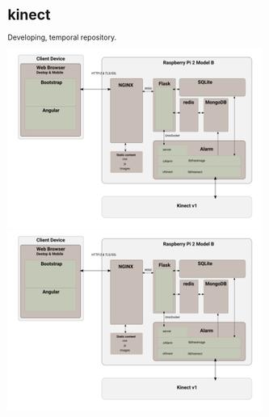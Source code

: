 # kinect
Developing, temporal repository.

![Alt text](./proyect_scheme.svg)
<img src="./proyect_scheme.svg">